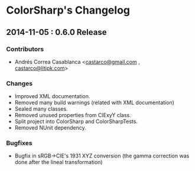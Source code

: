 ColorSharp's Changelog
======================

## 2014-11-05 : 0.6.0 Release

### Contributors
 * Andrés Correa Casablanca <castarco@gmail.com , castarco@litipk.com>

### Changes
 * Improved XML documentation.
 * Removed many build warnings (related with XML documentation)
 * Sealed many classes.
 * Removed unused properties from CIExyY class.
 * Split project into ColorSharp and ColorSharpTests.
 * Removed NUnit dependency.

### Bugfixes
 * Bugfix in sRGB->CIE's 1931 XYZ conversion (the gamma correction was done after the lineal transformation)
